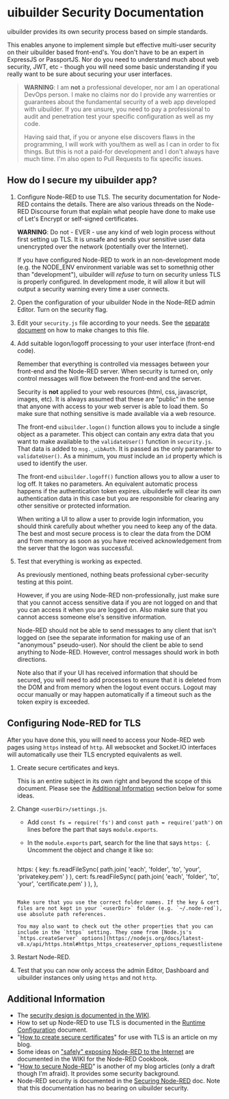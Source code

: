# uibuilder Security Documentation

uibuilder provides its own security process based on simple standards.

This enables anyone to implement simple but effective multi-user security on their uibuilder based front-end's. You don't have to be an expert in ExpressJS or PassportJS. Nor do you need to understand much about web security, JWT, etc - though you will need some basic understanding if you really want to be sure about securing your user interfaces.

> **WARNING**: I am **not** a professional developer, nor am I an operational DevOps person. I make no claims nor do I provide any warrenties or guarantees about the fundamental security of a web app developed with uibuilder. If you are unsure, you need to pay a professional to audit and penetration test your specific configuration as well as my code.
> 
> Having said that, if you or anyone else discovers flaws in the programming, I will work with you/them as well as I can in order to fix things. But this is not a paid-for development and I don't always have much time. I'm also open to Pull Requests to fix specific issues.

## How do I secure my uibuilder app?

1. Configure Node-RED to use TLS. The security documentation for Node-RED contains the details. There are also various threads on the Node-RED Discourse forum that explain what people have done to make use of Let's Encrypt or self-signed certificates.
   
   **WARNING**: Do not - EVER - use any kind of web login process without first setting up TLS. It is unsafe and sends your sensitive user data unencrypted over the network (potentially over the Internet).

   If you have configured Node-RED to work in an non-development mode (e.g. the NODE_ENV environment variable was set to somethnig other than "development"), uibuilder will _refuse_ to turn on security unless TLS is properly configured. In development mode, it will allow it but will output a security warning every time a user connects.

2. Open the configuration of your uibuilder Node in the Node-RED admin Editor. Turn on the security flag.
   
3. Edit your `security.js` file according to your needs. See the [separate document](./securityjs.md) on how to make changes to this file.
   
4. Add suitable logon/logoff processing to your user interface (front-end code).

   Remember that everything is controlled via messages between your front-end and the Node-RED server. When security is turned on, only control messages will flow between the front-end and the server.

   Security is **not** applied to your web resources (html, css, javascript, images, etc). It is always assumed that these are "public" in the sense that anyone with access to your web server is able to load them. So make sure that nothing sensitive is made available via a web resource.

   The front-end `uibuilder.logon()` function allows you to include a single object as a parameter. This object can contain any extra data that you want to make available to the `validateUser()` function in `security.js`. That data is added to `msg._uibAuth`. It is passed as the only parameter to `validateUser()`. As a minimum, you _must_ include an `id` property which is used to identify the user.

   The front-end `uibuilder.logoff()` function allows you to allow a user to log off. It takes no parameters. An equivalent automatic process happens if the authentication token expires. uibuilderfe will clear its own authentication data in this case but you are responsible for clearing any other sensitive or protected information.

   When writing a UI to allow a user to provide login information, you should think carefully about whether you need to keep any of the data. The best and most secure process is to clear the data from the DOM and from memory as soon as you have received acknowledgement from the server that the logon was successful.
   
5. Test that everything is working as expected.

   As previously mentioned, nothing beats professional cyber-security testing at this point. 
   
   However, if you are using Node-RED non-professionally, just make sure that you cannot access sensitive data if you are not logged on and that you can access it when you are logged on. Also make sure that you cannot access someone else's sensitive information.

   Node-RED should not be able to send messages to any client that isn't logged on (see the separate information for making use of an "anonymous" pseudo-user). Nor should the client be able to send anything to Node-RED. However, control messages should work in both directions.

   Note also that if your UI has received information that should be secured, you will need to add processes to ensure that it is deleted from the DOM and from memory when the logout event occurs. Logout may occur manually or may happen automatically if a timeout such as the token expiry is exceeded.

## Configuring Node-RED for TLS

After you have done this, you will need to access your Node-RED web pages using `https` instead of `http`. All websocket and Socket.IO interfaces will automatically use their TLS encrypted equivalents as well.

1. Create secure certificates and keys.
   
   This is an entire subject in its own right and beyond the scope of this document. Please see the [Additional Information](#additional-information) section below for some ideas.

2. Change `<userDir>/settings.js`.
   
   * Add `const fs = require('fs')` and  `const path = require('path')` on lines before the part that says `module.exports`.
   * In the `module.exports` part, search for the line that says `https: {`. Uncomment the object and change it like so:

     ```javascript
    https: {
        key:  fs.readFileSync( path.join( 'each', 'folder', 'to', 'your', 'privatekey.pem' ) ),
        cert: fs.readFileSync( path.join( 'each', 'folder', 'to', 'your', 'certificate.pem' ) ),
    },
     ```

    Make sure that you use the correct folder names. If the key & cert files are not kept in your `<userDir>` folder (e.g. `~/.node-red`), use absolute path references.

    You may also want to check out the other properties that you can include in the `https` setting. They come from [Node.js's `https.createServer` options](https://nodejs.org/docs/latest-v8.x/api/https.html#https_https_createserver_options_requestlistener).

3. Restart Node-RED.
   
4. Test that you can now only access the admin Editor, Dashboard and uibuilder instances only using `https` and not `http`.

## Additional Information

* The [security design is documented in the WIKI](https://github.com/TotallyInformation/node-red-contrib-uibuilder/wiki/Security-Design-v2).
* How to set up Node-RED to use TLS is documented in the [Runtime Configuration](https://nodered.org/docs/user-guide/runtime/configuration#runtime-configuration) document.
* "[How to create secure certificates](https://it.knightnet.org.uk/kb/nr-qa/https-valid-certificates/)" for use with TLS is an article on my blog.
* Some ideas on ["safely" exposing Node-RED to the Internet](https://github.com/node-red/cookbook.nodered.org/wiki/How-to-safely-expose-Node-RED-to-the-Internet) are documented in the WIKI for the Node-RED Cookbook.
* "[How to secure Node-RED](https://it.knightnet.org.uk/kb/nr-qa/securing-node-red/)" is another of my blog articles (only a draft though I'm afraid). It provides some security background.
* Node-RED security is documented in the [Securing Node-RED](https://nodered.org/docs/user-guide/runtime/securing-node-red) doc.
  Note that this documentation has no bearing on uibuilder security.